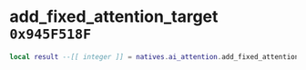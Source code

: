 # add_fixed_attention_target `0x945F518F`

```lua
local result --[[ integer ]] = natives.ai_attention.add_fixed_attention_target(_unk0 --[[ integer ]], _unk1 --[[ integer ]], _unk2 --[[ integer ]], _unk3 --[[ integer ]], _unk4 --[[ integer ]], _unk5 --[[ integer ]], _unk6 --[[ integer ]], _unk7 --[[ integer ]])
```
